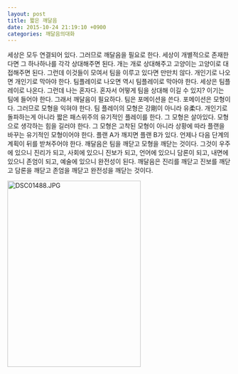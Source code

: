 ```yaml
---
layout: post
title: 짧은 깨달음
date: 2015-10-24 21:19:10 +0900
categories: 깨달음의대화
---
```

세상은 모두 연결되어 있다. 그러므로 깨달음을 필요로 한다. 세상이 개별적으로 존재한다면 그 하나하나를 각각 상대해주면 된다. 개는 개로 상대해주고 고양이는 고양이로 대접해주면 된다. 그런데 이것들이 모여서 팀을 이루고 있다면 만만치 않다. 개인기로 나오면 개인기로 막아야 한다. 팀플레이로 나오면 역시 팀플레이로 막아야 한다. 세상은 팀플레이로 나온다. 그런데 나는 혼자다. 혼자서 어떻게 팀을 상대해 이길 수 있지? 이기는 팀에 들어야 한다. 그래서 깨달음이 필요하다. 팀은 포메이션을 쓴다. 포메이션은 모형이다. 그러므로 모형을 익혀야 한다. 팀 플레이의 모형은 강剛이 아니라 유柔다. 개인기로 돌파하는게 아니라 짧은 패스위주의 유기적인 플레이를 한다. 그 모형은 살아있다. 모형으로 생각하는 힘을 길러야 한다. 그 모형은 고착된 모형이 아니라 상황에 따라 플랜을 바꾸는 유기적인 모형이어야 한다. 플랜 A가 깨지면 플랜 B가 있다. 언제나 다음 단계의 계획이 뒤를 받쳐주어야 한다. 깨달음은 팀을 깨닫고 모형을 깨닫는 것이다. 그것이 우주에 있으니 진리가 되고, 사회에 있으니 진보가 되고, 언어에 있으니 담론이 되고, 내면에 있으니 존엄이 되고, 예술에 있으니 완전성이 된다. 깨달음은 진리를 깨닫고 진보를 깨닫고 담론을 깨닫고 존엄을 깨닫고 완전성을 깨닫는 것이다. 

  



<img src="assets/attach/images/198/493/632/DSC01488.JPG" alt="DSC01488.JPG" width="300" height="419" />
